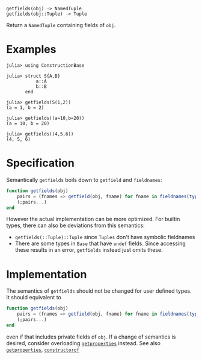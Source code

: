     getfields(obj) -> NamedTuple
    getfields(obj::Tuple) -> Tuple

Return a `NamedTuple` containing fields of `obj`.

# Examples
```jldoctest
julia> using ConstructionBase

julia> struct S{A,B}
           a::A
           b::B
       end

julia> getfields(S(1,2))
(a = 1, b = 2)

julia> getfields((a=10,b=20))
(a = 10, b = 20)

julia> getfields((4,5,6))
(4, 5, 6)
```

# Specification

Semantically `getfields` boils down to `getfield` and `fieldnames`:
```julia
function getfields(obj)
    pairs = (fnames => getfield(obj, fname) for fname in fieldnames(typeof(obj)))
    (;pairs...)
end
```
However the actual implementation can be more optimized. For builtin types, there can also be deviations from this semantics:
* `getfields(::Tuple)::Tuple` since `Tuples` don't have symbolic fieldnames
* There are some types in `Base` that have `undef` fields. Since accessing these results
in an error, `getfields` instead just omits these.

# Implementation

The semantics of `getfields` should not be changed for user defined types. It should equivalent to
```julia
function getfields(obj)
    pairs = (fnames => getfield(obj, fname) for fname in fieldnames(typeof(obj)))
    (;pairs...)
end
```
even if that includes private fields of `obj`.
If a change of semantics is desired, consider overloading [`getproperties`](@ref) instead.
See also [`getproperties`](@ref), [`constructorof`](@ref)
